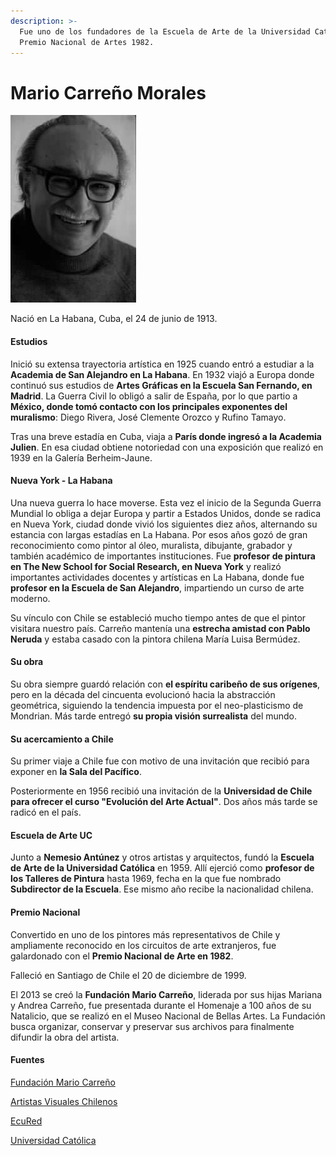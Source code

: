 ```yaml
---
description: >-
  Fue uno de los fundadores de la Escuela de Arte de la Universidad Católica.
  Premio Nacional de Artes 1982.
---
```


# Mario Carreño Morales

![Mario Carre&#xF1;o. Foto: Fundaci&#xF3;n Mario Carre&#xF1;o](../../.gitbook/assets/mario-1-201x300.jpg)

Nació en La Habana, Cuba, el 24 de junio de 1913.

#### Estudios

Inició su extensa trayectoria artística en 1925 cuando entró a estudiar a la **Academia de San Alejandro en La Habana**. En 1932 viajó a Europa donde continuó sus estudios de **Artes Gráficas en la Escuela San Fernando, en Madrid**. La Guerra Civil lo obligó a salir de España, por lo que partio a **México, donde tomó contacto con los principales exponentes del muralismo**: Diego Rivera, José Clemente Orozco y Rufino Tamayo.

Tras una breve estadía en Cuba, viaja a **París donde ingresó a la Academia Julien**. En esa ciudad obtiene notoriedad con una exposición que realizó en 1939 en la Galería Berheim-Jaune.

#### Nueva York - La Habana

Una nueva guerra lo hace moverse. Esta vez el inicio de la Segunda Guerra Mundial lo obliga a dejar Europa y partir a Estados Unidos, donde se radica en Nueva York, ciudad donde vivió los siguientes diez años, alternando su estancia con largas estadías en La Habana. Por esos años gozó de gran reconocimiento como pintor al óleo, muralista, dibujante, grabador y también académico de importantes instituciones. Fue **profesor de pintura en The New School for Social Research, en Nueva York** y realizó importantes actividades docentes y artísticas en La Habana, donde fue **profesor en la Escuela de San Alejandro**, impartiendo un curso de arte moderno.

Su vínculo con Chile se estableció mucho tiempo antes de que el pintor visitara nuestro país. Carreño mantenía una **estrecha amistad con Pablo Neruda** y estaba casado con la pintora chilena María Luisa Bermúdez.

#### Su obra

Su obra siempre guardó relación con **el espíritu caribeño de sus orígenes**, pero en la década del cincuenta evolucionó hacia la abstracción geométrica, siguiendo la tendencia impuesta por el neo-plasticismo de Mondrian. Más tarde entregó **su propia visión surrealista** del mundo.

#### Su acercamiento a Chile

Su primer viaje a Chile fue con motivo de una invitación que recibió para exponer en **la Sala del Pacífico**.

Posteriormente en 1956 recibió una invitación de la **Universidad de Chile para ofrecer el curso "Evolución del Arte Actual"**. Dos años más tarde se radicó en el país.

#### Escuela de Arte UC

Junto a **Nemesio Antúnez** y otros artistas y arquitectos, fundó la **Escuela de Arte de la Universidad Católica** en 1959. Allí ejerció como **profesor de los Talleres de Pintura** hasta 1969, fecha en la que fue nombrado **Subdirector de la Escuela**. Ese mismo año recibe la nacionalidad chilena.

#### Premio Nacional

Convertido en uno de los pintores más representativos de Chile y ampliamente reconocido en los circuitos de arte extranjeros, fue galardonado con el **Premio Nacional de Arte en 1982**.

Falleció en Santiago de Chile el 20 de diciembre de 1999.

El 2013 se creó la **Fundación Mario Carreño**, liderada por sus hijas Mariana y Andrea Carreño, fue presentada durante el Homenaje a 100 años de su Natalicio, que se realizó en el Museo Nacional de Bellas Artes. La Fundación busca organizar, conservar y preservar sus archivos para finalmente difundir la obra del artista.

#### Fuentes

[Fundación Mario Carreño](http://fundacionmariocarreno.com)

[Artistas Visuales Chilenos](http://www.artistasvisualeschilenos.cl/658/w3-article-39912.html)

[EcuRed](https://www.ecured.cu/Mario_Carreño_Morales)

[Universidad Católica](https://www.uc.cl/es/la-universidad/premios-nacionales/7373-mario-carreno-morales-1913-1999)

